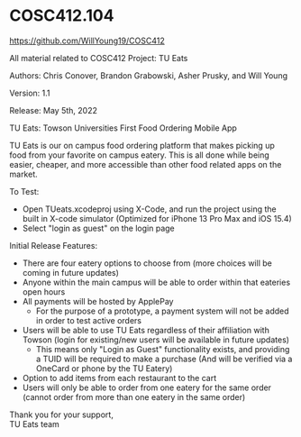 # COSC412.104
https://github.com/WillYoung19/COSC412

All material related to COSC412 Project: TU Eats

Authors: Chris Conover, Brandon Grabowski, Asher Prusky, and Will Young

Version: 1.1

Release: May 5th, 2022

TU Eats: Towson Universities First Food Ordering Mobile App

TU Eats is our on campus food ordering platform that makes picking up food from your favorite on campus eatery.
This is all done while being easier, cheaper, and more accessible than other food related apps on the market.

To Test:
- Open TUeats.xcodeproj using X-Code, and run the project using the built in X-code simulator (Optimized for iPhone 13 Pro Max and iOS 15.4)
- Select "login as guest" on the login page

Initial Release Features:
- There are four eatery options to choose from (more choices will be coming in future updates)
- Anyone within the main campus will be able to order within that eateries open hours
- All payments will be hosted by ApplePay
    - For the purpose of a prototype, a payment system will not be added in order to test active orders
- Users will be able to use TU Eats regardless of their affiliation with Towson (login for existing/new users will be available in future updates)
    - This means only "Login as Guest" functionality exists, and providing a TUID  will be required to make a purchase (And will be verified via a OneCard or phone by the TU Eatery)
- Option to add items from each restaurant to the cart
- Users will only be able to order from one eatery for the same order (cannot order from more than one eatery in the same order)

Thank you for your support,    
TU Eats team
